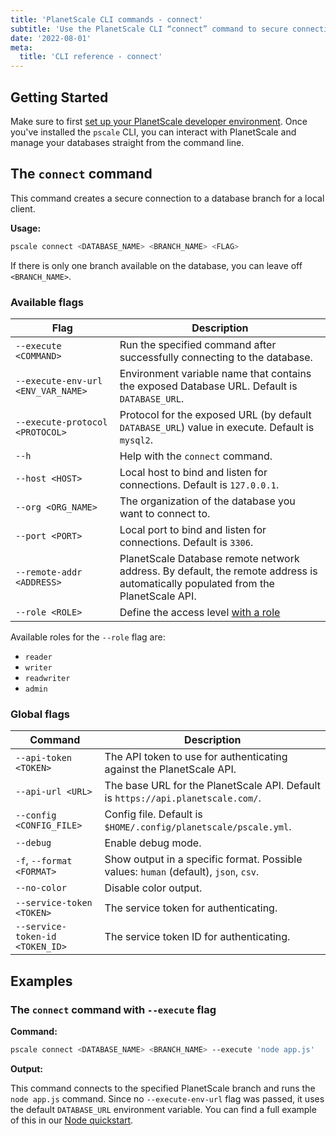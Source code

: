 ```yaml
---
title: 'PlanetScale CLI commands - connect'
subtitle: 'Use the PlanetScale CLI “connect” command to secure connection to a database branch for a local client from your terminal.'
date: '2022-08-01'
meta:
  title: 'CLI reference - connect'
---
```


## Getting Started

Make sure to first [set up your PlanetScale developer environment](/docs/concepts/planetscale-environment-setup). Once you've installed the `pscale` CLI, you can interact with PlanetScale and manage your databases straight from the command line.

## The `connect` command

This command creates a secure connection to a database branch for a local client.

**Usage:**

```bash
pscale connect <DATABASE_NAME> <BRANCH_NAME> <FLAG>
```

If there is only one branch available on the database, you can leave off `<BRANCH_NAME>`.

### Available flags

| **Flag**                           | **Description**                                                                                                                  |
| ---------------------------------- | -------------------------------------------------------------------------------------------------------------------------------- |
| `--execute <COMMAND>`              | Run the specified command after successfully connecting to the database.                                                         |
| `--execute-env-url <ENV_VAR_NAME>` | Environment variable name that contains the exposed Database URL. Default is `DATABASE_URL`.                                     |
| `--execute-protocol <PROTOCOL>`    | Protocol for the exposed URL (by default `DATABASE_URL`) value in execute. Default is `mysql2`.                                  |
| `--h`                              | Help with the `connect` command.                                                                                                 |
| `--host <HOST>`                    | Local host to bind and listen for connections. Default is `127.0.0.1`.                                                           |
| `--org <ORG_NAME>`                 | The organization of the database you want to connect to.                                                                         |
| `--port <PORT>`                    | Local port to bind and listen for connections. Default is `3306`.                                                                |
| `--remote-addr <ADDRESS>`          | PlanetScale Database remote network address. By default, the remote address is automatically populated from the PlanetScale API. |
| `--role <ROLE>`                    | Define the access level [with a role](/docs/concepts/password-roles)                                                             |

Available roles for the `--role` flag are:

- `reader`
- `writer`
- `readwriter`
- `admin`

### Global flags

| **Command**                     | **Description**                                                                      |
| ------------------------------- | ------------------------------------------------------------------------------------ |
| `--api-token <TOKEN>`           | The API token to use for authenticating against the PlanetScale API.                 |
| `--api-url <URL>`               | The base URL for the PlanetScale API. Default is `https://api.planetscale.com/`.     |
| `--config <CONFIG_FILE>`        | Config file. Default is `$HOME/.config/planetscale/pscale.yml`.                      |
| `--debug`                       | Enable debug mode.                                                                   |
| `-f`, `--format <FORMAT>`       | Show output in a specific format. Possible values: `human` (default), `json`, `csv`. |
| `--no-color`                    | Disable color output.                                                                |
| `--service-token <TOKEN>`       | The service token for authenticating.                                                |
| `--service-token-id <TOKEN_ID>` | The service token ID for authenticating.                                             |

## Examples

### The `connect` command with `--execute` flag

**Command:**

```bash
pscale connect <DATABASE_NAME> <BRANCH_NAME> --execute 'node app.js'
```

**Output:**

This command connects to the specified PlanetScale branch and runs the `node app.js` command. Since no `--execute-env-url` flag was passed, it uses the default `DATABASE_URL` environment variable. You can find a full example of this in our [Node quickstart](/docs/tutorials/connect-nodejs-app).
